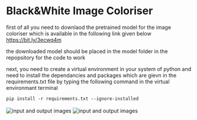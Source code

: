 # Black&White Image Coloriser

first of all you need to downlaod the pretrained model for the image coloriser which is available in the following link given below
https://bit.ly/3ecwq4m

the downloaded model should be placed in the model folder in the repopsitory  for the code to work

next, you need to create a virtual environment in your system of python and need to install the dependancies and packages which are gievn in the requirements.txt file by typing
the following command in the virtual environmant terminal</b>

<code>pip install -r requirements.txt --ignore-installed</code></b>
<br>
<br>
![input and output images](https://user-images.githubusercontent.com/46163555/71523947-43c03a00-2899-11ea-8943-e8db1347c7f5.jpg)
![input and output images](https://user-images.githubusercontent.com/46163555/71523948-4458d080-2899-11ea-8a8a-d54fbf39c9b8.jpg)


